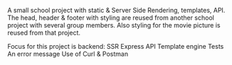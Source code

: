 
A small school project with static & Server Side Rendering, templates, API. 
The head, header & footer with styling are reused from another school project with several group members. 
Also styling for the movie picture is reused from that project. 

Focus for this project is backend: 
SSR
Express
API
Template engine
Tests
An error message
Use of Curl & Postman
